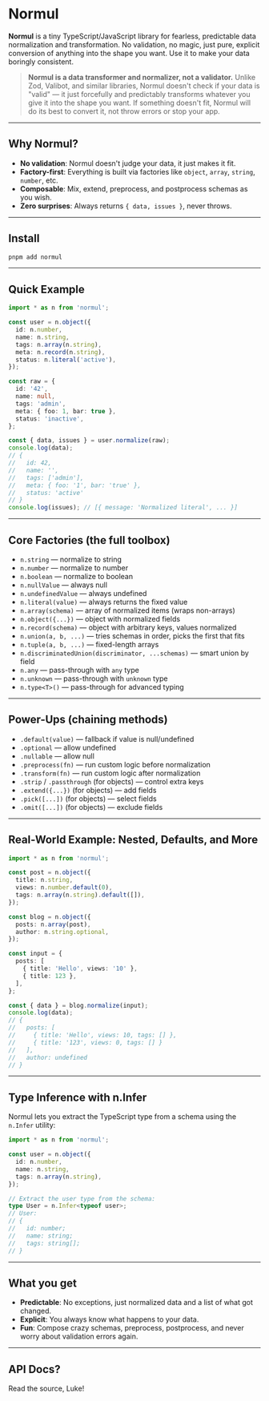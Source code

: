 # Normul

**Normul** is a tiny TypeScript/JavaScript library for fearless, predictable data normalization and transformation. No validation, no magic, just pure, explicit conversion of anything into the shape you want. Use it to make your data boringly consistent.

> **Normul is a data transformer and normalizer, not a validator.**
> Unlike Zod, Valibot, and similar libraries, Normul doesn't check if your data is "valid" — it just forcefully and predictably transforms whatever you give it into the shape you want. If something doesn't fit, Normul will do its best to convert it, not throw errors or stop your app.

---

## Why Normul?
- **No validation**: Normul doesn't judge your data, it just makes it fit.
- **Factory-first**: Everything is built via factories like `object`, `array`, `string`, `number`, etc.
- **Composable**: Mix, extend, preprocess, and postprocess schemas as you wish.
- **Zero surprises**: Always returns `{ data, issues }`, never throws.

---

## Install

```bash
pnpm add normul
```

---

## Quick Example

```ts
import * as n from 'normul';

const user = n.object({
  id: n.number,
  name: n.string,
  tags: n.array(n.string),
  meta: n.record(n.string),
  status: n.literal('active'),
});

const raw = {
  id: '42',
  name: null,
  tags: 'admin',
  meta: { foo: 1, bar: true },
  status: 'inactive',
};

const { data, issues } = user.normalize(raw);
console.log(data);
// {
//   id: 42,
//   name: '',
//   tags: ['admin'],
//   meta: { foo: '1', bar: 'true' },
//   status: 'active'
// }
console.log(issues); // [{ message: 'Normalized literal', ... }]
```

---

## Core Factories (the full toolbox)
- `n.string` — normalize to string
- `n.number` — normalize to number
- `n.boolean` — normalize to boolean
- `n.nullValue` — always null
- `n.undefinedValue` — always undefined
- `n.literal(value)` — always returns the fixed value
- `n.array(schema)` — array of normalized items (wraps non-arrays)
- `n.object({...})` — object with normalized fields
- `n.record(schema)` — object with arbitrary keys, values normalized
- `n.union(a, b, ...)` — tries schemas in order, picks the first that fits
- `n.tuple(a, b, ...)` — fixed-length arrays
- `n.discriminatedUnion(discriminator, ...schemas)` — smart union by field
- `n.any` — pass-through with `any` type
- `n.unknown` — pass-through with `unknown` type
- `n.type<T>()` — pass-through for advanced typing

---

## Power-Ups (chaining methods)
- `.default(value)` — fallback if value is null/undefined
- `.optional` — allow undefined
- `.nullable` — allow null
- `.preprocess(fn)` — run custom logic before normalization
- `.transform(fn)` — run custom logic after normalization
- `.strip` / `.passthrough` (for objects) — control extra keys
- `.extend({...})` (for objects) — add fields
- `.pick([...])` (for objects) — select fields
- `.omit([...])` (for objects) — exclude fields

---

## Real-World Example: Nested, Defaults, and More
```ts
import * as n from 'normul';

const post = n.object({
  title: n.string,
  views: n.number.default(0),
  tags: n.array(n.string).default([]),
});

const blog = n.object({
  posts: n.array(post),
  author: n.string.optional,
});

const input = {
  posts: [
    { title: 'Hello', views: '10' },
    { title: 123 },
  ],
};

const { data } = blog.normalize(input);
console.log(data);
// {
//   posts: [
//     { title: 'Hello', views: 10, tags: [] },
//     { title: '123', views: 0, tags: [] }
//   ],
//   author: undefined
// }
```

---

## Type Inference with n.Infer

Normul lets you extract the TypeScript type from a schema using the `n.Infer` utility:

```ts
import * as n from 'normul';

const user = n.object({
  id: n.number,
  name: n.string,
  tags: n.array(n.string),
});

// Extract the user type from the schema:
type User = n.Infer<typeof user>;
// User:
// {
//   id: number;
//   name: string;
//   tags: string[];
// }
```

---

## What you get
- **Predictable**: No exceptions, just normalized data and a list of what got changed.
- **Explicit**: You always know what happens to your data.
- **Fun**: Compose crazy schemas, preprocess, postprocess, and never worry about validation errors again.

---


## API Docs?
Read the source, Luke!
